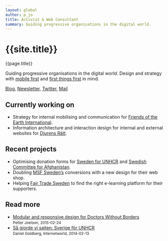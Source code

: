 ```yaml
---
layout: global
author: p_jo
title: Activist & Web Consultant
summary: Guiding progressive organisations in the digital world.
---
```



<!-- <img src="{{ site.email | to_gravatar:50 }}" class="img-circle"/> -->

# {{site.title}}

{{page.title}}

Guiding progressive organisations in the digital world. Design and strategy with [mobile first](https://abookapart.com/products/mobile-first) and [first things first](http://www.designishistory.com/1960/first-things-first/) in mind.

[Blog](https://medium.com/@p_jo),
[Newsletter](http://eepurl.com/bIbxq9),
[Twitter](http://twitter.com/p_jo),
[Mail](mailto:contact@p-jo.se)

## Currently working on
* Strategy for internal mobilising and communication for [Friends of the Earth International](http://www.foei.org/).
* Information architecture and interaction design for internal and external websites for [Djurens Rätt](http://djurensratt.se/).

## Recent projects
* Optimising donation forms for [Sweden for UNHCR](https://sverigeforunhcr.se) and [Swedish Committee for Afghanistan](https://swedishcommittee.org).
* Doubling [MSF Sweden’s](https://gavoshop.lakareutangranser.se/) conversions with a new design for their web shop.
* Helping [Fair Trade Sweden](http://fairtrade.se/) to find the right e-learning platform for their supporters.

## Read more
* [Modular and responsive design for Doctors Without Borders](https://medium.com/@p_jo/sa%CC%8A-designar-vi-la%CC%88kare-utan-gra%CC%88nser-3ea26429404b)    
<small>Petter Joelson, 2015-02-24</small>
* [Så gjorde vi sajten: Sverige för UNHCR](http://internetworld.idg.se/2.1006/1.546787/sa-gjorde-vi-sajten--sverige-for-unhcr)    
<small>Daniel Goldberg, Internetworld, 2014-02-13</small>
